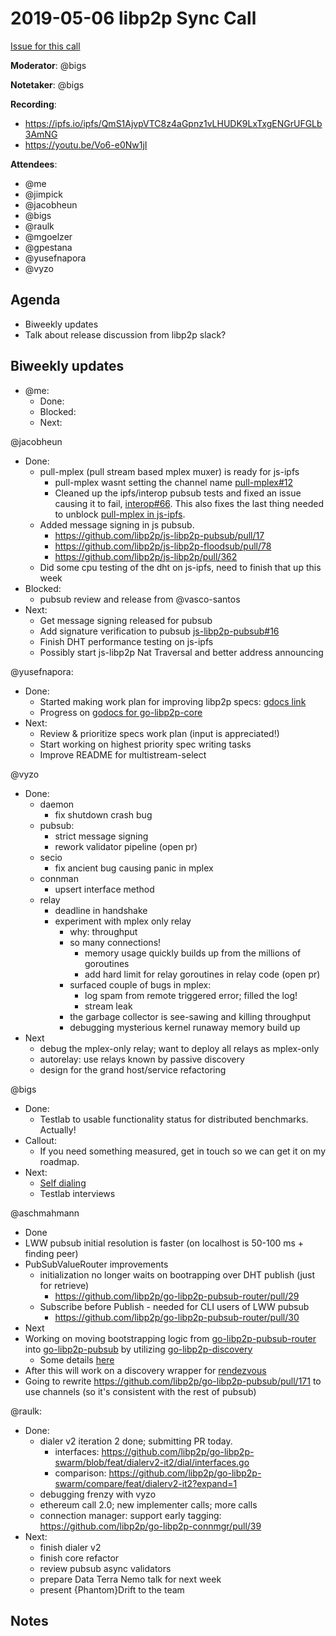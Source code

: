 # 2019-05-06 libp2p Sync Call

[Issue for this call](https://github.com/libp2p/team-mgmt/issues/16)

**Moderator**: @bigs

**Notetaker**: @bigs

**Recording**:
  - https://ipfs.io/ipfs/QmS1AjvpVTC8z4aGpnz1vLHUDK9LxTxgENGrUFGLb3AmNG
  - https://youtu.be/Vo6-e0Nw1jI

**Attendees**:
  - @me
  - @jimpick
  - @jacobheun
  - @bigs
  - @raulk
  - @mgoelzer
  - @gpestana
  - @yusefnapora
  - @vyzo

## Agenda

- Biweekly updates 
- Talk about release discussion from libp2p slack?

## Biweekly updates

- @me:
  - Done:
  - Blocked:
  - Next:
  
@jacobheun
  - Done:
    - pull-mplex (pull stream based mplex muxer) is ready for js-ipfs
      - pull-mplex wasnt setting the channel name [pull-mplex#12](https://github.com/libp2p/pull-mplex/pull/12)
      - Cleaned up the ipfs/interop pubsub tests and fixed an issue causing it to fail, [interop#66](https://github.com/ipfs/interop/pull/66). This also fixes the last thing needed to unblock [pull-mplex in js-ipfs](https://github.com/ipfs/js-ipfs/pull/1884).
    - Added message signing in js pubsub.
      - https://github.com/libp2p/js-libp2p-pubsub/pull/17
      - https://github.com/libp2p/js-libp2p-floodsub/pull/78
      - https://github.com/libp2p/js-libp2p/pull/362
    - Did some cpu testing of the dht on js-ipfs, need to finish that up this week
  - Blocked:
    - pubsub review and release from @vasco-santos
  - Next:
    - Get message signing released for pubsub
    - Add signature verification to pubsub [js-libp2p-pubsub#16](https://github.com/libp2p/js-libp2p-pubsub/issues/16)
    - Finish DHT performance testing on js-ipfs
    - Possibly start js-libp2p Nat Traversal and better address announcing  

@yusefnapora:
  - Done:
    - Started making work plan for improving libp2p specs: [gdocs link](https://docs.google.com/spreadsheets/d/1R9PeTcdtU6Eaw42HL8QFL9padWnl1pPsDKz2TXLf9p4/edit?usp=sharing)
    - Progress on [godocs for go-libp2p-core](https://github.com/libp2p/go-libp2p-core/pull/3)
  - Next:
    - Review & prioritize specs work plan (input is appreciated!)
    - Start working on highest priority spec writing tasks
    - Improve README for multistream-select

@vyzo
  - Done:
    - daemon
      - fix shutdown crash bug
    - pubsub:
      - strict message signing
      - rework validator pipeline (open pr)
    - secio
      - fix ancient bug causing panic in mplex
    - connman
      - upsert interface method
    - relay
      - deadline in handshake
      - experiment with mplex only relay
        - why: throughput
        - so many connections!
          - memory usage quickly builds up from the millions of goroutines
          - add hard limit for relay goroutines in relay code (open pr)
        - surfaced couple of bugs in mplex:
          - log spam from remote triggered error; filled the log!
          - stream leak
        - the garbage collector is see-sawing and killing throughput
        - debugging mysterious kernel runaway memory build up
  - Next
    - debug the mplex-only relay; want to deploy all relays as mplex-only
    - autorelay: use relays known by passive discovery
    - design for the grand host/service refactoring

@bigs
  - Done:
    - Testlab to usable functionality status for distributed benchmarks. Actually!
  - Callout:
    - If you need something measured, get in touch so we can get it on my roadmap.
  - Next:
    - [Self dialing](https://github.com/libp2p/go-libp2p/issues/328#issuecomment-465264415)
    - Testlab interviews


@aschmahmann
 - Done
  - LWW pubsub initial resolution is faster (on localhost is 50-100 ms + finding peer)
  - PubSubValueRouter improvements
    - initialization no longer waits on bootrapping over DHT publish (just for retrieve)
      - https://github.com/libp2p/go-libp2p-pubsub-router/pull/29
    - Subscribe before Publish - needed for CLI users of LWW pubsub
      - https://github.com/libp2p/go-libp2p-pubsub-router/pull/30
 - Next
  - Working on moving bootstrapping logic from [go-libp2p-pubsub-router](https://github.com/libp2p/go-libp2p-pubsub-router/) into [go-libp2p-pubsub](https://github.com/libp2p/go-libp2p-pubsub/) by utilizing [go-libp2p-discovery](https://github.com/libp2p/go-libp2p-discovery/)
    - Some details [here](https://github.com/libp2p/go-libp2p-pubsub-router/issues/28)
- After this will work on a discovery wrapper for [rendezvous](https://github.com/libp2p/go-libp2p-rendezvous/pull/1)
- Going to rewrite https://github.com/libp2p/go-libp2p-pubsub/pull/171 to use channels (so it's consistent with the rest of pubsub)

@raulk:
  - Done:
    - dialer v2 iteration 2 done; submitting PR today.
      - interfaces: https://github.com/libp2p/go-libp2p-swarm/blob/feat/dialerv2-it2/dial/interfaces.go
      - comparison: https://github.com/libp2p/go-libp2p-swarm/compare/feat/dialerv2-it2?expand=1
    - debugging frenzy with vyzo
    - ethereum call 2.0; new implementer calls; more calls
    - connection manager: support early tagging: https://github.com/libp2p/go-libp2p-connmgr/pull/39
  - Next:
    - finish dialer v2
    - finish core refactor
    - review pubsub async validators
    - prepare Data Terra Nemo talk for next week
    - present {Phantom}Drift to the team

## Notes

